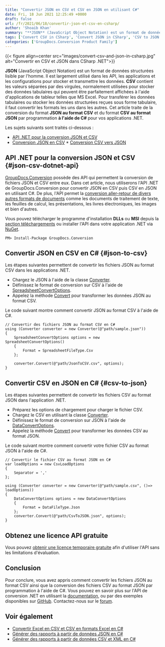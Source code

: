 ```yaml
---
title: "Convertir JSON en CSV et CSV en JSON en utilisant C#"
date: Fri, 18 Jun 2021 12:25:49 +0000
draft: false
url: /fr/2021/06/18/convertir-json-et-csv-en-csharp/
author: 'Shoaib Khan'
summary: "**JSON** (JavaScript Object Notation) est un format de données structurées lisible par l'homme. Il est largement utilisé dans les API, les applications et les configurations pour stocker et transmettre les données. **CSV** contient les valeurs séparées par des virgules, normalement utilisées pour stocker des données tabulaires qui peuvent être parfaitement affichées à l'aide d'applications de tableur telles que MS Excel. Pour transférer les données tabulaires ou stocker les données structurées reçues sous forme tabulaire, il faut convertir les formats les uns dans les autres. Cet article traite de la conversion du format **JSON au format CSV** et du format **CSV au format JSON** par programmation **à l'aide de C#** pour vos applications .NET."
tags: ['Convert CSV in CSharp', 'Convert JSON in CSharp', 'CSV to JSON in CSharp', 'JSON to CSV in CSharp']
categories: ['GroupDocs.Conversion Product Family']
---
```




{{< figure align=center src="images/convert-csv-and-json-in-csharp.jpg" alt="Convertir en CSV et JSON dans CSharp .NET">}}


**JSON** (JavaScript Object Notation) est un format de données structurées lisible par l'homme. Il est largement utilisé dans les API, les applications et les configurations pour stocker et transmettre les données. **CSV** contient les valeurs séparées par des virgules, normalement utilisées pour stocker des données tabulaires qui peuvent être parfaitement affichées à l'aide d'applications de tableur telles que MS Excel. Pour transférer les données tabulaires ou stocker les données structurées reçues sous forme tabulaire, il faut convertir les formats les uns dans les autres. Cet article traite de la conversion du format **JSON au format CSV** et du format **CSV au format JSON** par programmation **à l'aide de C#** pour vos applications .NET.

Les sujets suivants sont traités ci-dessous :

* [API .NET pour la conversion JSON et CSV][1]
* [Conversion JSON en CSV][2]
* [Conversion CSV vers JSON][3]

## API .NET pour la conversion JSON et CSV {#json-csv-dotnet-api}

[GroupDocs.Conversion][4] possède des API qui permettent la conversion de fichiers JSON et CSV entre eux. Dans cet article, nous utiliserons l'API .NET de GroupDocs.Conversion pour convertir JSON en CSV puis CSV en JSON en utilisant C#. De plus, l'API permet la [conversion aller-retour de divers autres formats de documents][5] comme les documents de traitement de texte, les feuilles de calcul, les présentations, les livres électroniques, les images et bien d'autres.

Vous pouvez télécharger le programme d'installation **DLLs** ou **MSI** depuis la [section téléchargements][6] ou installer l'API dans votre application .NET via [NuGet][7].

```
PM> Install-Package GroupDocs.Conversion
```

## Convertir JSON en CSV en C# {#json-to-csv}

Les étapes suivantes permettent de convertir les fichiers JSON au format CSV dans les applications .NET.

* Chargez le JSON à l'aide de la classe [Converter][8].
* Définissez le format de conversion sur CSV à l'aide de [SpreadsheetConvertOptions][9].
* Appelez la méthode [Convert][10] pour transformer les données JSON au format CSV.

Le code suivant montre comment convertir JSON au format CSV à l'aide de C#.

```
// Convertir des fichiers JSON au format CSV en C#
using (Converter converter = new Converter(@"path/sample.json"))
{
    SpreadsheetConvertOptions options = new SpreadsheetConvertOptions()
    {
        Format = SpreadsheetFileType.Csv
    };
                
    converter.Convert(@"path/JsonToCSV.csv", options);
}
```

## Convertir CSV en JSON en C# {#csv-to-json}

Les étapes suivantes permettent de convertir les fichiers CSV au format JSON dans l'application .NET.

* Préparez les options de chargement pour charger le fichier CSV.
* Chargez le CSV en utilisant la classe [Converter][11].
* Définissez le format de conversion sur JSON à l'aide de [DataConvertOptions][12].
* Appelez la méthode [Convert][13] pour transformer les données CSV au format JSON.

Le code suivant montre comment convertir votre fichier CSV au format JSON à l'aide de C#.

```
// Convertir le fichier CSV au format JSON en C#
var loadOptions = new CsvLoadOptions
{
    Separator = ','
};

using (Converter converter = new Converter(@"path/sample.csv", ()=> loadOptions))
{
    DataConvertOptions options = new DataConvertOptions
    {
        Format = DataFileType.Json
    };
    converter.Convert(@"path/CsvToJSON.json", options);
}
```

## Obtenez une licence API gratuite

Vous pouvez [obtenir une licence temporaire gratuite][14] afin d'utiliser l'API sans les limitations d'évaluation.

## Conclusion

Pour conclure, vous avez appris comment convertir les fichiers JSON au format CSV ainsi que la conversion des fichiers CSV au format JSON par programmation à l'aide de C#. Vous pouvez en savoir plus sur l'API de conversion .NET en utilisant la [documentation][15], ou par des exemples disponibles sur [GitHub][16]. Contactez-nous sur le [forum][17].

## Voir également

* [Convertir Excel en CSV et CSV en formats Excel en C#][18]
* [Générer des rapports à partir de données JSON en C#][19]
* [Générer des rapports à partir de données CSV et XML en C#][20]







[1]: #json-csv-dotnet-api
[2]: #json-to-csv
[3]: #csv-to-json
[4]: https://products.groupdocs.com/conversion/
[5]: https://docs.groupdocs.com/conversion/net/supported-document-formats/
[6]: https://downloads.groupdocs.com/conversion
[7]: https://www.nuget.org/packages/groupdocs.conversion
[8]: https://apireference.groupdocs.com/conversion/net/groupdocs.conversion/converter
[9]: https://apireference.groupdocs.com/conversion/net/groupdocs.conversion.options.convert/spreadsheetconvertoptions
[10]: https://apireference.groupdocs.com/conversion/net/groupdocs.conversion/converter/methods/convert/index
[11]: https://apireference.groupdocs.com/conversion/net/groupdocs.conversion/converter
[12]: https://apireference.groupdocs.com/conversion/net/groupdocs.conversion.options.convert/dataconvertoptions
[13]: https://apireference.groupdocs.com/conversion/net/groupdocs.conversion/converter/methods/convert/index
[14]: https://purchase.groupdocs.com/temporary-license
[15]: https://docs.groupdocs.com/conversion/net/
[16]: https://github.com/groupdocs-conversion
[17]: https://forum.groupdocs.com/
[18]: https://blog.groupdocs.com/2021/08/18/convert-excel-xls-xlsx-and-csv-in-csharp/
[19]: https://blog.groupdocs.com/2021/03/20/generate-reports-from-json-data-in-csharp/
[20]: https://blog.groupdocs.com/2019/10/21/generate-reports-from-csv-xml-in-csharp/


